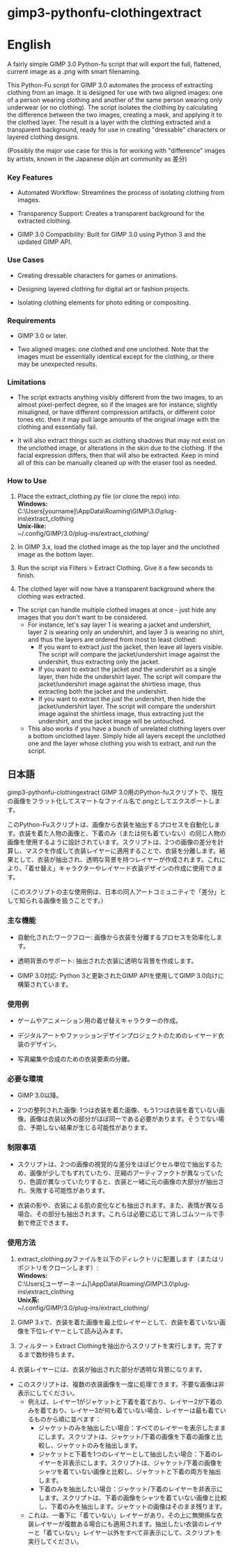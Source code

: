 # gimp3-pythonfu-clothingextract
# English
A fairly simple GIMP 3.0 Python-fu script that will export the full, flattened, current image as a .png with smart filenaming.

This Python-Fu script for GIMP 3.0 automates the process of extracting clothing from an image. It is designed for use with two aligned images: one of a person wearing clothing and another of the same person wearing only underwear (or no clothing). The script isolates the clothing by calculating the difference between the two images, creating a mask, and applying it to the clothed layer. The result is a layer with the clothing extracted and a transparent background, ready for use in creating "dressable" characters or layered clothing designs.

(Possibly the major use case for this is for working with "difference" images by artists, known in the Japanese dōjin art community as 差分)

### Key Features
- Automated Workflow: Streamlines the process of isolating clothing from images.

- Transparency Support: Creates a transparent background for the extracted clothing.

- GIMP 3.0 Compatibility: Built for GIMP 3.0 using Python 3 and the updated GIMP API.

### Use Cases
- Creating dressable characters for games or animations.

- Designing layered clothing for digital art or fashion projects.

- Isolating clothing elements for photo editing or compositing.

### Requirements
- GIMP 3.0 or later.

- Two aligned images: one clothed and one unclothed. Note that the images must be essentially identical except for the clothing, or there may be unexpected results.

### Limitations
- The script extracts anything visibly different from the two images, to an almost pixel-perfect degree, so if the images are for instance, slightly misaligned, or have different compression artifacts, or different color tones etc. then it may pull large amounts of the original image with the clothing and essentially fail.

- It will also extract things such as clothing shadows that may not exist on the unclothed image, or alterations in the skin due to the clothing. If the facial expression differs, then that will also be extracted. Keep in mind all of this can be manually cleaned up with the eraser tool as needed.

### How to Use
1. Place the extract_clothing.py file (or clone the repo) into:  
**Windows:**  
C:\Users\[yourname]\AppData\Roaming\GIMP\3.0\plug-ins\extract_clothing  
**Unix-like:**  
~/.config/GIMP/3.0/plug-ins/extract_clothing/

2. In GIMP 3.x, load the clothed image as the top layer and the unclothed image as the bottom layer.

3. Run the script via Filters > Extract Clothing. Give it a few seconds to finish.

4. The clothed layer will now have a transparent background where the clothing was extracted.

- The script can handle multiple clothed images at once - just hide any images that you don't want to be considered.
    - For instance, let's say layer 1 is wearing a jacket and undershirt, layer 2 is wearing only an undershirt, and layer 3 is wearing no shirt, and thus the layers are ordered from most to least clothed:
        - If you want to extract *just* the jacket, then leave all layers visible. The script will compare the jacket/undershirt image against the undershirt, thus extracting only the jacket.
        - If you want to extract the jacket *and* the undershirt as a single layer, then hide the undershirt layer. The script will compare the jacket/undershirt image against the shirtless image, thus extracting both the jacket and the undershirt.
        - If you want to extract the *just* the undershirt, then hide the jacket/undershirt layer. The script will compare the undershirt image against the shirtless image, thus extracting just the undershirt, and the jacket image will be untouched.
    - This also works if you have a bunch of unrelated clothing layers over a bottom unclothed layer. Simply hide all layers except the unclothed one and the layer whose clothing you wish to extract, and run the script.

## 日本語
gimp3-pythonfu-clothingextract
GIMP 3.0用のPython-fuスクリプトで、現在の画像をフラット化してスマートなファイル名で.pngとしてエクスポートします。

このPython-Fuスクリプトは、画像から衣装を抽出するプロセスを自動化します。衣装を着た人物の画像と、下着のみ（または何も着ていない）の同じ人物の画像を使用するように設計されています。スクリプトは、2つの画像の差分を計算し、マスクを作成して衣装レイヤーに適用することで、衣装を分離します。結果として、衣装が抽出され、透明な背景を持つレイヤーが作成されます。これにより、「着せ替え」キャラクターやレイヤード衣装デザインの作成に使用できます。

（このスクリプトの主な使用例は、日本の同人アートコミュニティで「差分」として知られる画像を扱うことです。）

### 主な機能
- 自動化されたワークフロー: 画像から衣装を分離するプロセスを効率化します。

- 透明背景のサポート: 抽出された衣装に透明な背景を作成します。

- GIMP 3.0対応: Python 3と更新されたGIMP APIを使用してGIMP 3.0向けに構築されています。

### 使用例
- ゲームやアニメーション用の着せ替えキャラクターの作成。

- デジタルアートやファッションデザインプロジェクトのためのレイヤード衣装のデザイン。

- 写真編集や合成のための衣装要素の分離。

### 必要な環境
- GIMP 3.0以降。

- 2つの整列された画像: 1つは衣装を着た画像、もう1つは衣装を着ていない画像。画像は衣装以外の部分がほぼ同一である必要があります。そうでない場合、予期しない結果が生じる可能性があります。

### 制限事項
- スクリプトは、2つの画像の視覚的な差分をほぼピクセル単位で抽出するため、画像が少しでもずれていたり、圧縮のアーティファクトが異なっていたり、色調が異なっていたりすると、衣装と一緒に元の画像の大部分が抽出され、失敗する可能性があります。

- 衣装の影や、衣装による肌の変化なども抽出されます。また、表情が異なる場合、その部分も抽出されます。これらは必要に応じて消しゴムツールで手動で修正できます。

### 使用方法
1. extract_clothing.pyファイルを以下のディレクトリに配置します（またはリポジトリをクローンします）:  
**Windows:**  
C:\Users\[ユーザーネーム]\AppData\Roaming\GIMP\3.0\plug-ins\extract_clothing  
**Unix系:**  
~/.config/GIMP/3.0/plug-ins/extract_clothing/

2. GIMP 3.xで、衣装を着た画像を最上位レイヤーとして、衣装を着ていない画像を下位レイヤーとして読み込みます。

3. フィルター > Extract Clothingを抽出からスクリプトを実行します。完了するまで数秒待ちます。

4. 衣装レイヤーには、衣装が抽出された部分が透明な背景になります。

- このスクリプトは、複数の衣装画像を一度に処理できます。不要な画像は非表示にしてください。
    - 例えば、レイヤー1がジャケットと下着を着ており、レイヤー2が下着のみを着ており、レイヤー3が何も着ていない場合、レイヤーは最も着ているものから順に並べます：
        - ジャケットのみを抽出したい場合：すべてのレイヤーを表示したままにします。スクリプトは、ジャケット/下着の画像を下着の画像と比較し、ジャケットのみを抽出します。
        - ジャケットと下着を1つのレイヤーとして抽出したい場合：下着のレイヤーを非表示にします。スクリプトは、ジャケット/下着の画像をシャツを着ていない画像と比較し、ジャケットと下着の両方を抽出します。
        - 下着のみを抽出したい場合：ジャケット/下着のレイヤーを非表示にします。スクリプトは、下着の画像をシャツを着ていない画像と比較し、下着のみを抽出します。ジャケットの画像はそのまま残ります。
    - これは、一番下に「着ていない」レイヤーがあり、その上に無関係な衣装レイヤーが複数ある場合にも適用されます。抽出したい衣装のレイヤーと「着ていない」レイヤー以外をすべて非表示にして、スクリプトを実行してください。